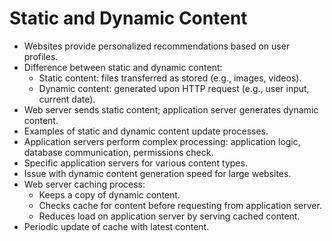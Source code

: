 # Static and Dynamic Content

- Websites provide personalized recommendations based on user profiles.
- Difference between static and dynamic content:
  - Static content: files transferred as stored (e.g., images, videos).
  - Dynamic content: generated upon HTTP request (e.g., user input, current date).
- Web server sends static content; application server generates dynamic content.
- Examples of static and dynamic content update processes.
- Application servers perform complex processing: application logic, database communication, permissions check.
- Specific application servers for various content types.
- Issue with dynamic content generation speed for large websites.
- Web server caching process:
  - Keeps a copy of dynamic content.
  - Checks cache for content before requesting from application server.
  - Reduces load on application server by serving cached content.
- Periodic update of cache with latest content.

